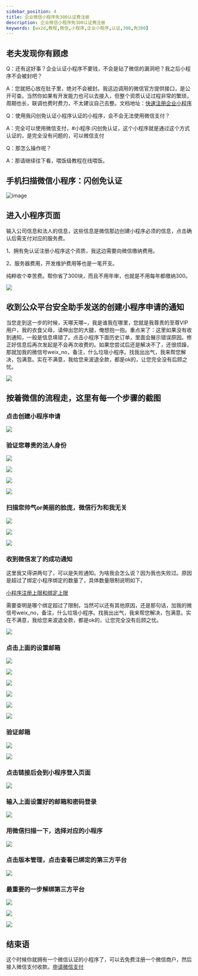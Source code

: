 ```yaml
---
sidebar_position: 4
title: 企业微信小程序免300认证费注册
description: 企业微信小程序免300认证费注册
keywords: [wx2d,教程,微信,小程序,企业小程序,认证,300,免300]
---
```



## 老夫发现你有顾虑

Q：还有这好事？企业认证小程序不要钱，不会是钻了微信的漏洞吧？我之后小程序不会被封吧？

A：您就把心放在肚子里，绝对不会被封。我这边调用的微信官方提供接口，是公开可查。当然你如果有开发能力也可以去接入，但整个资质认证过程非常的繁琐，周期也长，联调也费时费力，不太建议自己去整。文档地址：[快速注册企业小程序](https://developers.weixin.qq.com/doc/oplatform/openApi/OpenApiDoc/register-management/fast-registration-ent/registerMiniprogram.html)

Q：使用我闪创免认证小程序认证的小程序，会不会无法使用微信支付？

A：完全可以使用微信支付，#小程序:闪创免认证，这个小程序就是通过这个方式认证的，是完全没有问题的，可以微信支付

Q：那怎么操作呢？

A：那请继续往下看，喂饭级教程在线喂饭。


## 手机扫描微信小程序：闪创免认证

![image](.\img\free-auth-register\闪创免认证.jpg)



## 进入小程序页面

输入公司信息和法人的信息，这些信息是微信那边创建小程序必须的信息，点击确认后需支付对应的服务费。

1、拥有免认证注册小程序这个资质，我这边需要向微信缴纳费用。

2、服务器费用，开发维护费用等也是一笔开支。

纯粹收个幸苦费。帮你省了300块，而且不用年审，也就是不用每年都缴纳300。

![](.\img\free-auth-register\闪创免认证0.jpg)

## 收到公众平台安全助手发送的创建小程序申请的通知

当您走到这一步的时候，天哪天哪~，我是谁我在哪里，您就是我尊贵的至尊VIP用户，我的衣食父母，请伸出您的大腿，俺想抱一抱。重点来了：这里如果没有收到通知，一般是信息填错了。点击小程序下面历史订单，里面会展示错误原因。修正好信息后再次发起是不会再次收费的。如果您尝试后还是解决不了，还很烦躁，那就加我的微信号weix_no，备注，什么垃圾小程序。找我出出气，我来帮您解决，包满意。实在不满意，我给您来波退全款，都是ok的，让您完全没有后顾之忧。

![](.\img\free-auth-register\闪创免认证m1.png)

## 按着微信的流程走，这里有每一个步骤的截图

### 点击创建小程序申请

![](.\img\free-auth-register\闪创免认证m2.png)

### 验证您尊贵的法人身份

![](.\img\free-auth-register\闪创免认证m3.png)

![](.\img\free-auth-register\闪创免认证m4.png)

![](.\img\free-auth-register\闪创免认证m5.png)

![](.\img\free-auth-register\闪创免认证m6.png)

### 扫描您帅气or美丽的脸庞，微信行为和我无关

![](.\img\free-auth-register\闪创免认证m7.png)

![](.\img\free-auth-register\闪创免认证m8.png)

![](.\img\free-auth-register\闪创免认证m10.png)

### 收到微信发了的成功通知

这里我又得讲两句了，可以是失败通知。为啥我会怎么说？因为我也失败过。原因是超过了绑定小程序绑定的数量了，具体数量限制说明如下，

[小程序注册上限和绑定上限](https://kf.qq.com/faq/170109F3MRFj170109eYJ7fi.html)

需要查明是哪个绑定超过了限制，当然可以还有其他原因，还是那句话，加我的微信号weix_no，备注，什么垃圾小程序。找我出出气，我来帮您解决，包满意。实在不满意，我给您来波退全款，都是ok的，让您完全没有后顾之忧。

![](.\img\free-auth-register\闪创免认证m11.png)

### 点击上面的设置邮箱

![](.\img\free-auth-register\闪创免认证m14.png)

![](.\img\free-auth-register\闪创免认证m15.png)

![](.\img\free-auth-register\闪创免认证m16.png)

![](.\img\free-auth-register\闪创免认证m18.png)

![](.\img\free-auth-register\闪创免认证m19.png)

![](.\img\free-auth-register\闪创免认证m20.png)

### 验证邮箱

![](.\img\free-auth-register\闪创免认证1.png)

![](.\img\free-auth-register\闪创免认证2.png)

### 点击链接后会到小程序登入页面

![](.\img\free-auth-register\闪创免认证3.png)

### 输入上面设置好的邮箱和密码登录

![](.\img\free-auth-register\闪创免认证4.png)

### 用微信扫描一下，选择对应的小程序

![](.\img\free-auth-register\闪创免认证5.png)

### 点击版本管理，点击查看已绑定的第三方平台

![](.\img\free-auth-register\闪创免认证6.png)

### 最重要的一步解绑第三方平台

![](.\img\free-auth-register\闪创免认证7.png)

![](.\img\free-auth-register\闪创免认证8.png)

![](.\img\free-auth-register\闪创免认证9.png)

## 结束语

这个时候你就拥有一个微信认证的小程序了，可以去免费注册一个微信商户，然后接入微信支付收款。[申请微信支付](/docs/wechat-pay/applyment)
